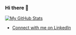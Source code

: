 ### Hi there 👋

[![My GitHub Stats](https://github-readme-stats.vercel.app/api/?username=WoutervdVijver&count_private=true&theme=tokyonight&showicons=true)]()



- [Connect with me on LinkedIn](linkedin.com/in/wouter-van-de-vijver)



<!--
**WoutervdVijver/WoutervdVijver** is a ✨ _special_ ✨ repository because its `README.md` (this file) appears on your GitHub profile.

[![My GitHub Language Stats](https://github-readme-stats.vercel.app/api/top-langs/?username=WoutervdVijver&langs_count=5&theme=tokyonight)]()

Here are some ideas to get you started:

- 🔭 I’m currently working on ...
- 🌱 I’m currently learning ...
- 👯 I’m looking to collaborate on ...
- 🤔 I’m looking for help with ...
- 💬 Ask me about ...
- 📫 How to reach me: ...
- 😄 Pronouns: ...
- ⚡ Fun fact: ...
-->
